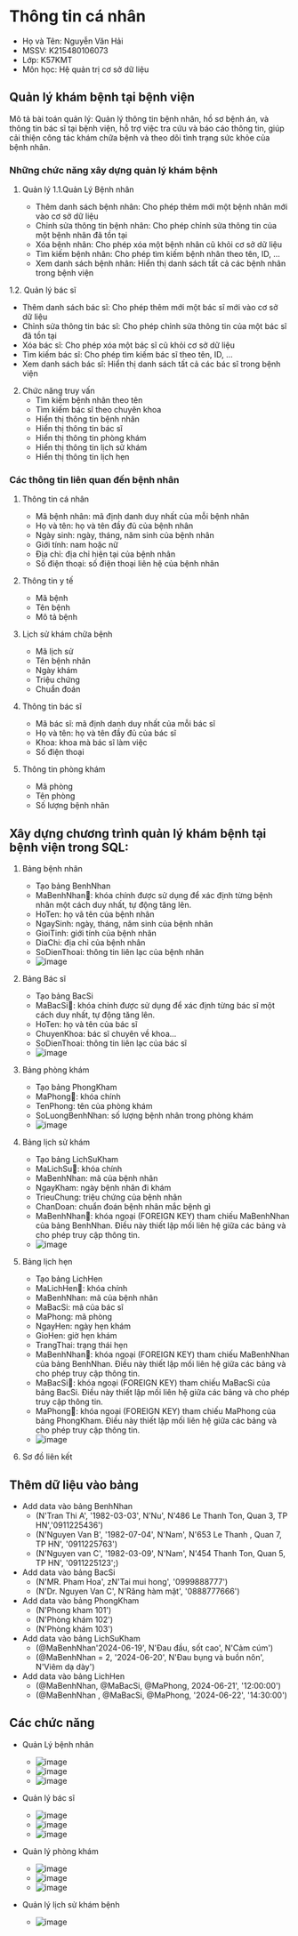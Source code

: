 # Thông tin cá nhân
   - Họ và Tên: Nguyễn Văn Hải
   - MSSV: K215480106073
   - Lớp: K57KMT
   - Môn học: Hệ quản trị cơ sở dữ liệu

## Quản lý khám bệnh tại bệnh viện
Mô tả bài toán quản lý: Quản lý thông tin bệnh nhân, hồ sơ bệnh án, và thông tin bác sĩ tại bệnh viện, hỗ trợ việc tra cứu và báo cáo thông tin, giúp cải thiện công tác khám chữa bệnh và theo dõi tình trạng sức khỏe của bệnh nhân.

### Những chức năng xây dựng quản lý khám bệnh
1. Quản lý
1.1.Quản Lý Bệnh nhân

   - Thêm danh sách bệnh nhân: Cho phép thêm mới một bệnh nhân mới vào cơ sở dữ liệu
   - Chỉnh sửa thông tin bệnh nhân: Cho phép chỉnh sửa thông tin của một bệnh nhân đã tồn tại
   - Xóa bệnh nhân: Cho phép xóa một bệnh nhân cũ khỏi cơ sở dữ liệu
   - Tìm kiếm bệnh nhân: Cho phép tìm kiếm bệnh nhân theo tên, ID, ...
   - Xem danh sách bệnh nhân: Hiển thị danh sách tất cả các bệnh nhân trong bệnh viện

1.2. Quản lý bác sĩ
   - Thêm danh sách bác sĩ: Cho phép thêm mới một bác sĩ mới vào cơ sở dữ liệu
   - Chỉnh sửa thông tin bác sĩ: Cho phép chỉnh sửa thông tin của một bác sĩ đã tồn tại
   - Xóa bác sĩ: Cho phép xóa một bác sĩ cũ khỏi cơ sở dữ liệu
   - Tìm kiếm bác sĩ: Cho phép tìm kiếm bác sĩ theo tên, ID, ...
   - Xem danh sách bác sĩ: Hiển thị danh sách tất cả các bác sĩ trong bệnh viện
     
2. Chức năng truy vấn
   - Tìm kiếm bệnh nhân theo tên
   - Tìm kiếm bác sĩ theo chuyên khoa
   - Hiển thị thông tin bệnh nhân
   - Hiển thị thông tin bác sĩ
   - Hiển thị thông tin phòng khám
   - Hiển thị thông tin lịch sử khám
   - Hiển thị thông tin lịch hẹn
     
### Các thông tin liên quan đến bệnh nhân
1. Thông tin cá nhân
   - Mã bệnh nhân: mã định danh duy nhất của mỗi bệnh nhân
   -  Họ và tên: họ và tên đầy đủ của bệnh nhân
   - Ngày sinh: ngày, tháng, năm sinh của bệnh nhân
   - Giới tính: nam hoặc nữ
   - Địa chỉ: địa chỉ hiện tại của bệnh nhân
   - Số điện thoại: số điện thoại liên hệ của bệnh nhân
  
2. Thông tin y tế
   - Mã bệnh
   - Tên bệnh
   - Mô tả bệnh

3. Lịch sử khám chữa bệnh
   - Mã lịch sử
   - Tên bệnh nhân
   - Ngày khám
   - Triệu chứng
   - Chuẩn đoán

4. Thông tin bác sĩ
   - Mã bác sĩ: mã định danh duy nhất của mỗi bác sĩ
   - Họ và tên: họ và tên đầy đủ của bác sĩ
   - Khoa: khoa mà bác sĩ làm việc
   - Số điện thoại

5. Thông tin phòng khám
   - Mã phòng
   - Tên phòng
   - Số lượng bệnh nhân

## Xây dựng chương trình quản lý khám bệnh tại bệnh viện trong SQL:

1. Bảng bệnh nhân
   - Tạo bảng BenhNhan
   - MaBenhNhan🔑: khóa chính được sử dụng để xác định từng bệnh nhân một cách duy nhất, tự động tăng lên.
   - HoTen: họ vã tên của bệnh nhân
   - NgaySinh: ngày, tháng, năm sinh của bệnh nhân
   - GioiTinh: giới tính của bệnh nhân
   - DiaChi: địa chỉ của bệnh nhân
   - SoDienThoai: thông tin liên lạc của bệnh nhân
   - ![image](https://github.com/NguyenVanHai16/BTL_CSDL_QuanLyKhamBenh/assets/168853303/9dd63f49-a8bf-4c42-8bf1-10db5cbab248)

2. Bảng Bác sĩ
   - Tạo bảng BacSi
   - MaBacSi🔑: khóa chính được sử dụng để xác định từng bác sĩ một cách duy nhất, tự động tăng lên.
   - HoTen: họ và tên của bác sĩ
   - ChuyenKhoa: bác sĩ chuyên về khoa...
   - SoDienThoai: thông tin liên lạc của bác sĩ
   - ![image](https://github.com/hoadain/demo-git/assets/168853303/cdfddc6d-4988-4f2f-8233-3066555c4f58)

3. Bảng phòng khám
   - Tạo bảng PhongKham
   - MaPhong🔑: khóa chính
   - TenPhong: tên của phòng khám
   - SoLuongBenhNhan: số lượng bệnh nhân trong phòng khám
   - ![image](https://github.com/hoadain/demo-git/assets/168853303/4438bcd0-cf9d-455c-9a92-fabace60c956)

4. Bảng lịch sử khám
   - Tạo bảng LichSuKham
   - MaLichSu🔑: khóa chính
   - MaBenhNhan: mã của bệnh nhân
   - NgayKham: ngày bệnh nhân đi khám
   - TrieuChung: triệu chứng của bệnh nhân
   - ChanDoan: chuẩn đoán bệnh nhân mắc bệnh gì
   - MaBenhNhan🔑: khóa ngoại (FOREIGN KEY) tham chiếu MaBenhNhan của bảng BenhNhan. Điều này thiết lập mối liên hệ giữa các bảng và cho phép truy cập thông tin.
   - ![image](https://github.com/hoadain/demo-git/assets/168853303/b99b818e-91b5-4851-9361-dcd6a0ea612b)

5. Bảng lịch hẹn
   - Tạo bảng LichHen
   - MaLichHen🔑: khóa chính
   - MaBenhNhan: mã của bệnh nhân
   - MaBacSi: mã của bác sĩ
   - MaPhong: mã phòng
   - NgayHen: ngày hẹn khám
   - GioHen: giờ hẹn khám
   - TrangThai: trạng thái hẹn
   - MaBenhNhan🔑: khóa ngoại (FOREIGN KEY) tham chiếu MaBenhNhan của bảng BenhNhan. Điều này thiết lập mối liên hệ giữa các bảng và cho phép truy cập thông tin.
   - MaBacSi🔑: khóa ngoại (FOREIGN KEY) tham chiếu MaBacSi của bảng BacSi. Điều này thiết lập mối liên hệ giữa các bảng và cho phép truy cập thông tin.
   - MaPhong🔑: khóa ngoại (FOREIGN KEY) tham chiếu MaPhong của bảng PhongKham. Điều này thiết lập mối liên hệ giữa các bảng và cho phép truy cập thông tin.
   - ![image](https://github.com/hoadain/demo-git/assets/168853303/db855978-32cb-40fa-abcf-25ec612dac86)
6. Sơ đồ liên kết
## Thêm dữ liệu vào bảng
- Add data vào bảng BenhNhan
   - (N'Tran Thi A', '1982-03-03', N'Nu', N'486 Le Thanh Ton, Quan 3, TP HN','0911225436')
   - (N'Nguyen Van B', '1982-07-04', N'Nam', N'653 Le Thanh , Quan 7, TP HN', '0911225763')
   - (N'Nguyen van C', '1982-03-09', N'Nam', N'454 Thanh Ton, Quan 5, TP HN', '0911225123';)
- Add data vào bảng BacSi
   - (N'MR. Pham Hoa', zN'Tai mui hong', '0999888777')
   - (N'Dr. Nguyen Van C', N'Răng hàm mặt', '0888777666')
- Add data vào bảng PhongKham
   - (N'Phong kham 101')
   - (N'Phòng khám 102')
   - (N'Phòng khám 103')
- Add data vào bảng LichSuKham
   - (@MaBenhNhan'2024-06-19', N'Đau đầu, sốt cao', N'Cảm cúm')
   - (@MaBenhNhan = 2, '2024-06-20', N'Đau bụng và buồn nôn', N'Viêm dạ dày')
- Add data vào bảng LichHen
   - (@MaBenhNhan, @MaBacSi, @MaPhong, 2024-06-21', '12:00:00')
   - (@MaBenhNhan , @MaBacSi, @MaPhong, '2024-06-22', '14:30:00')

## Các chức năng 
- Quản Lý bệnh nhân
   - ![image](https://github.com/hoadain/demo-git/assets/168853303/5536873d-230a-413a-b70b-3173a414c74e)
   - ![image](https://github.com/hoadain/demo-git/assets/168853303/2ae7a1c2-22ba-4012-a752-41e205ed796c)
   - ![image](https://github.com/hoadain/demo-git/assets/168853303/09843e0a-0e9e-4c6e-acc9-dac48b316497)

- Quản lý bác sĩ
   - ![image](https://github.com/hoadain/demo-git/assets/168853303/401dbaf0-40ca-4dac-85a3-744634201a9e)
   - ![image](https://github.com/hoadain/demo-git/assets/168853303/7b2b56ff-1ad8-4422-8d5e-e2d9d7628332)
   - ![image](https://github.com/hoadain/demo-git/assets/168853303/272c036e-6fc0-445b-92d2-bb2609e85d96)

- Quản lý phòng khám
   - ![image](https://github.com/hoadain/demo-git/assets/168853303/6f978bf0-1762-40b8-9355-783570dd61e6)
   - ![image](https://github.com/hoadain/demo-git/assets/168853303/96bb89c1-0ebb-4354-9c12-049c0527956e)
   - ![image](https://github.com/hoadain/demo-git/assets/168853303/78db82e5-0377-4864-a7cc-51e3a339af0d)

- Quản lý lịch sử khám bệnh
   - ![image](https://github.com/hoadain/demo-git/assets/168853303/1c49de35-b5b6-4f75-a1c2-84d84a1ad716)

